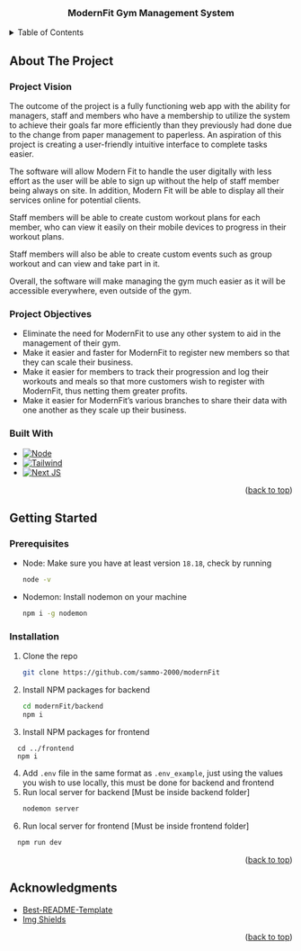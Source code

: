 <!-- Improved compatibility of back to top link: See: https://github.com/othneildrew/Best-README-Template/pull/73 -->
<a name="readme-top"></a>
<!--
*** Thanks for checking out the Best-README-Template. If you have a suggestion
*** that would make this better, please fork the repo and create a pull request
*** or simply open an issue with the tag "enhancement".
*** Don't forget to give the project a star!
*** Thanks again! Now go create something AMAZING! :D
-->

<!-- PROJECT LOGO -->
<br />
<div align="center">
  <h3 align="center">ModernFit Gym Management System</h3>
</div>

<!-- TABLE OF CONTENTS -->
<details>
  <summary>Table of Contents</summary>
  <ol>
    <li>
      <a href="#about-the-project">About The Project</a>
      <ul>
        <li><a href="#project-vision">Project Vision</a></li>
        <li><a href="#project-objectives">Project Objectives</a></li>
        <li><a href="#built-with">Built With</a></li>
      </ul>
    </li>
    <li>
      <a href="#getting-started">Getting Started</a>
      <ul>
        <li><a href="#prerequisites">Prerequisites</a></li>
        <li><a href="#installation">Installation</a></li>
      </ul>
    </li>
    <li>
      <a href="#acknowledgements">Acknowledgements</a>
    </li>
  </ol>
</details>



<!-- ABOUT THE PROJECT -->
<a name="about-the-project"></a>

## About The Project

<a name="project-vision"></a>

### Project Vision

The outcome of the project is a fully functioning web app with the ability for managers, staff and members who have a membership to utilize the system to achieve their goals far more efficiently than they previously had done due to the change from paper management to paperless. An aspiration of this project is creating a user-friendly intuitive interface to complete tasks easier. 

The software will allow Modern Fit to handle the user digitally with less effort as the user will be able to sign up without the help of staff member being always on site. In addition, Modern Fit will be able to display all their services online for potential clients.

Staff members will be able to create custom workout plans for each member, who can view it easily on their mobile devices to progress in their workout plans.

Staff members will also be able to create custom events such as group workout and can view and take part in it.

Overall, the software will make managing the gym much easier as it will be accessible everywhere, even outside of the gym. 

<a name="project-objectives"></a>

### Project Objectives

*	Eliminate the need for ModernFit to use any other system to aid in the management of their gym.
*	Make it easier and faster for ModernFit to register new members so that they can scale their business.
*	Make it easier for members to track their progression and log their workouts and meals so that more customers wish to register with ModernFit, thus netting them greater profits.
*	Make it easier for ModernFit’s various branches to share their data with one another as they scale up their business.

<a name="built-with"></a>

### Built With

* [![Node][Node.js]][Node-url]
* [![Tailwind][Tailwindcss.com]][Tailwindcss-url]
* [![Next JS][Next.com]][Next-url]

<p align="right">(<a href="#readme-top">back to top</a>)</p>



<!-- GETTING STARTED -->
<a name="getting-started"></a>

## Getting Started

<a name="prerequisites"></a>

### Prerequisites

* Node: Make sure you have at least version `18.18`, check by running
    ```sh
    node -v
    ```
* Nodemon: Install nodemon on your machine
    ```sh
    npm i -g nodemon
    ```

<a name="installation"></a>

### Installation

1. Clone the repo
    ```sh
    git clone https://github.com/sammo-2000/modernFit
    ```
2. Install NPM packages for backend
    ```sh
    cd modernFit/backend
    npm i
    ```
3. Install NPM packages for frontend
  ```
    cd ../frontend
    npm i
  ```
4. Add `.env` file in the same format as `.env_example`, just using the values you wish to use locally, this must be done for backend and frontend
5. Run local server for backend [Must be inside backend folder]
    ```sh
    nodemon server
    ```
6. Run local server for frontend [Must be inside frontend folder]
  ```sh
    npm run dev
  ```

<p align="right">(<a href="#readme-top">back to top</a>)</p>

<!-- ACKNOWLEDGMENTS -->
<a name="acknowledgements"></a>

## Acknowledgments

* [Best-README-Template](https://github.com/othneildrew/Best-README-Template)
* [Img Shields](https://shields.io)

<p align="right">(<a href="#readme-top">back to top</a>)</p>



<!-- MARKDOWN LINKS & IMAGES -->
<!-- https://www.markdownguide.org/basic-syntax/#reference-style-links -->
[Node.js]: https://img.shields.io/badge/Node.js-6DA753?style=for-the-badge&logo=nodedotjs&logoColor=white
[Node-url]: https://nodejs.org/
[Tailwindcss.com]: https://img.shields.io/badge/Tailwind-444444?style=for-the-badge&logo=tailwindcss&logoColor=62baf2
[Tailwindcss-url]: https://tailwindcss.com/
[Next-url]: https://nextjs.org/
[Next.com]: https://img.shields.io/badge/next.js-000000?style=for-the-badge&logo=nextdotjs&logoColor=white